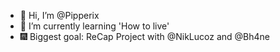 - 👋 Hi, I’m @Pipperix
- 🌱 I’m currently learning 'How to live'
- 🎆 Biggest goal: ReCap Project with @NikLucoz and @Bh4ne

<!---
- 👀 I’m interested in ...
- 💞️ I’m looking to collaborate on ...
- 📫 How to reach me ...


Pipperix/Pipperix is a ✨ special ✨ repository because its `README.md` (this file) appears on your GitHub profile.
You can click the Preview link to take a look at your changes.
--->
